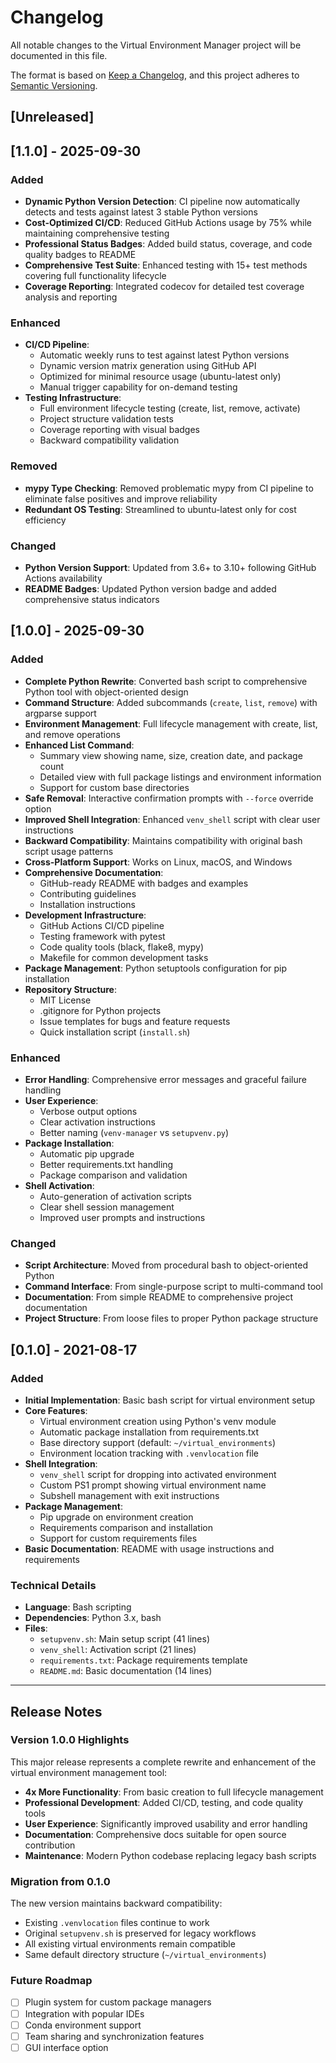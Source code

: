 # Changelog

All notable changes to the Virtual Environment Manager project will be documented in this file.

The format is based on [Keep a Changelog](https://keepachangelog.com/en/1.0.0/),
and this project adheres to [Semantic Versioning](https://semver.org/spec/v2.0.0.html).

## [Unreleased]

## [1.1.0] - 2025-09-30

### Added
- **Dynamic Python Version Detection**: CI pipeline now automatically detects and tests against latest 3 stable Python versions
- **Cost-Optimized CI/CD**: Reduced GitHub Actions usage by 75% while maintaining comprehensive testing
- **Professional Status Badges**: Added build status, coverage, and code quality badges to README
- **Comprehensive Test Suite**: Enhanced testing with 15+ test methods covering full functionality lifecycle
- **Coverage Reporting**: Integrated codecov for detailed test coverage analysis and reporting

### Enhanced  
- **CI/CD Pipeline**: 
  - Automatic weekly runs to test against latest Python versions
  - Dynamic version matrix generation using GitHub API
  - Optimized for minimal resource usage (ubuntu-latest only)
  - Manual trigger capability for on-demand testing
- **Testing Infrastructure**:
  - Full environment lifecycle testing (create, list, remove, activate)
  - Project structure validation tests
  - Coverage reporting with visual badges
  - Backward compatibility validation

### Removed
- **mypy Type Checking**: Removed problematic mypy from CI pipeline to eliminate false positives and improve reliability
- **Redundant OS Testing**: Streamlined to ubuntu-latest only for cost efficiency

### Changed
- **Python Version Support**: Updated from 3.6+ to 3.10+ following GitHub Actions availability
- **README Badges**: Updated Python version badge and added comprehensive status indicators

## [1.0.0] - 2025-09-30

### Added
- **Complete Python Rewrite**: Converted bash script to comprehensive Python tool with object-oriented design
- **Command Structure**: Added subcommands (`create`, `list`, `remove`) with argparse support
- **Environment Management**: Full lifecycle management with create, list, and remove operations
- **Enhanced List Command**: 
  - Summary view showing name, size, creation date, and package count
  - Detailed view with full package listings and environment information
  - Support for custom base directories
- **Safe Removal**: Interactive confirmation prompts with `--force` override option
- **Improved Shell Integration**: Enhanced `venv_shell` script with clear user instructions
- **Backward Compatibility**: Maintains compatibility with original bash script usage patterns
- **Cross-Platform Support**: Works on Linux, macOS, and Windows
- **Comprehensive Documentation**: 
  - GitHub-ready README with badges and examples
  - Contributing guidelines
  - Installation instructions
- **Development Infrastructure**:
  - GitHub Actions CI/CD pipeline
  - Testing framework with pytest
  - Code quality tools (black, flake8, mypy)
  - Makefile for common development tasks
- **Package Management**: Python setuptools configuration for pip installation
- **Repository Structure**: 
  - MIT License
  - .gitignore for Python projects
  - Issue templates for bugs and feature requests
  - Quick installation script (`install.sh`)

### Enhanced
- **Error Handling**: Comprehensive error messages and graceful failure handling
- **User Experience**: 
  - Verbose output options
  - Clear activation instructions
  - Better naming (`venv-manager` vs `setupvenv.py`)
- **Package Installation**: 
  - Automatic pip upgrade
  - Better requirements.txt handling
  - Package comparison and validation
- **Shell Activation**: 
  - Auto-generation of activation scripts
  - Clear shell session management
  - Improved user prompts and instructions

### Changed
- **Script Architecture**: Moved from procedural bash to object-oriented Python
- **Command Interface**: From single-purpose script to multi-command tool
- **Documentation**: From simple README to comprehensive project documentation
- **Project Structure**: From loose files to proper Python package structure

## [0.1.0] - 2021-08-17

### Added
- **Initial Implementation**: Basic bash script for virtual environment setup
- **Core Features**:
  - Virtual environment creation using Python's venv module
  - Automatic package installation from requirements.txt
  - Base directory support (default: `~/virtual_environments`)
  - Environment location tracking with `.venvlocation` file
- **Shell Integration**: 
  - `venv_shell` script for dropping into activated environment
  - Custom PS1 prompt showing virtual environment name
  - Subshell management with exit instructions
- **Package Management**: 
  - Pip upgrade on environment creation
  - Requirements comparison and installation
  - Support for custom requirements files
- **Basic Documentation**: README with usage instructions and requirements

### Technical Details
- **Language**: Bash scripting
- **Dependencies**: Python 3.x, bash
- **Files**: 
  - `setupvenv.sh`: Main setup script (41 lines)
  - `venv_shell`: Activation script (21 lines) 
  - `requirements.txt`: Package requirements template
  - `README.md`: Basic documentation (14 lines)

---

## Release Notes

### Version 1.0.0 Highlights
This major release represents a complete rewrite and enhancement of the virtual environment management tool:

- **4x More Functionality**: From basic creation to full lifecycle management
- **Professional Development**: Added CI/CD, testing, and code quality tools  
- **User Experience**: Significantly improved usability and error handling
- **Documentation**: Comprehensive docs suitable for open source contribution
- **Maintenance**: Modern Python codebase replacing legacy bash scripts

### Migration from 0.1.0
The new version maintains backward compatibility:
- Existing `.venvlocation` files continue to work
- Original `setupvenv.sh` is preserved for legacy workflows
- All existing virtual environments remain compatible
- Same default directory structure (`~/virtual_environments`)

### Future Roadmap
- [ ] Plugin system for custom package managers
- [ ] Integration with popular IDEs
- [ ] Conda environment support
- [ ] Team sharing and synchronization features
- [ ] GUI interface option